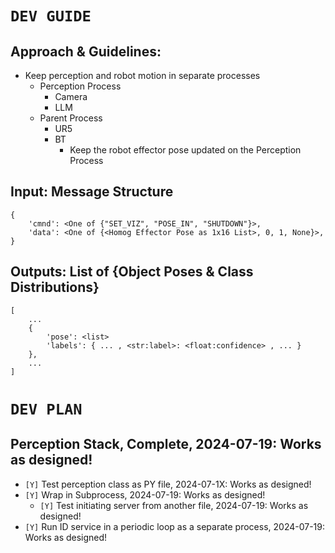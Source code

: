 # `DEV GUIDE`

## Approach & Guidelines:
* Keep perception and robot motion in separate processes
    - Perception Process
        * Camera
        * LLM
    - Parent Process
        * UR5
        * BT
            - Keep the robot effector pose updated on the Perception Process


## Input: Message Structure
``` 
{
    'cmnd': <One of {"SET_VIZ", "POSE_IN", "SHUTDOWN"}>,
    'data': <One of {<Homog Effector Pose as 1x16 List>, 0, 1, None}>,
}
```

## Outputs: List of {Object Poses & Class Distributions}
```
[
    ...
    {
        'pose': <list>
        'labels': { ... , <str:label>: <float:confidence> , ... }
    },
    ...
]
```


# `DEV PLAN`

## Perception Stack, Complete, 2024-07-19: Works as designed!
* `[Y]` Test perception class as PY file, 2024-07-1X: Works as designed!
* `[Y]` Wrap in Subprocess, 2024-07-19: Works as designed!
    - `[Y]` Test initiating server from another file, 2024-07-19: Works as designed!
* `[Y]` Run ID service in a periodic loop as a separate process, 2024-07-19: Works as designed!